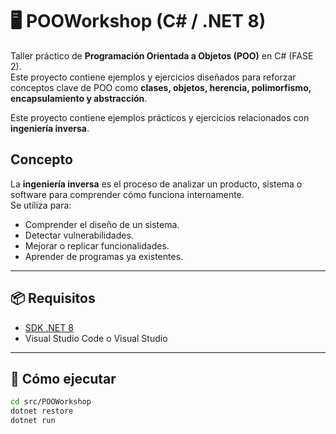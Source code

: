 # 🖥️ POOWorkshop (C# / .NET 8)

Taller práctico de **Programación Orientada a Objetos (POO)** en C# (FASE 2).  
Este proyecto contiene ejemplos y ejercicios diseñados para reforzar conceptos clave de POO como **clases, objetos, herencia, polimorfismo, encapsulamiento y abstracción**.


Este proyecto contiene ejemplos prácticos y ejercicios relacionados con **ingeniería inversa**.

## Concepto
La **ingeniería inversa** es el proceso de analizar un producto, sistema o software para comprender cómo funciona internamente.  
Se utiliza para:
- Comprender el diseño de un sistema.
- Detectar vulnerabilidades.
- Mejorar o replicar funcionalidades.
- Aprender de programas ya existentes.

---

## 📦 Requisitos

- [SDK .NET 8](https://dotnet.microsoft.com/download/dotnet/8.0)
- Visual Studio Code o Visual Studio

---

## 🚀 Cómo ejecutar

```bash
cd src/POOWorkshop
dotnet restore
dotnet run
